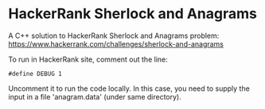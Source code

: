 # HackerRank Sherlock and Anagrams

A C++ solution to HackerRank Sherlock and Anagrams problem:
https://www.hackerrank.com/challenges/sherlock-and-anagrams

To run in HackerRank site, comment out the line:

```#define DEBUG 1```

Uncomment it to run the code locally.  In this case, you need to
supply the input in a file 'anagram.data' (under same directory).
